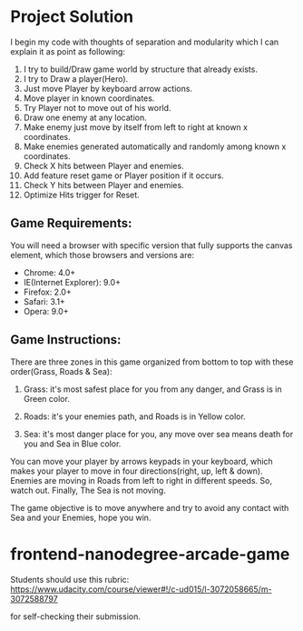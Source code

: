 # Project Solution

I begin my code with thoughts of separation and modularity which I can explain it as point as following:

1. I try to build/Draw game world by structure that already exists.
2. I try to Draw a player(Hero).
3. Just move Player by keyboard arrow actions.
4. Move player in known coordinates.
5. Try Player not to move out of his world.
6. Draw one enemy at any location.
7. Make enemy just move by itself from left to right at known x coordinates.
8. Make enemies generated automatically and randomly among known x coordinates.
9. Check X hits between Player and enemies.
10. Add feature reset game or Player position if it occurs.
11. Check Y hits between Player and enemies.
12. Optimize Hits trigger for Reset.

## Game Requirements:

You will need a browser with specific version that fully supports the canvas element, which those browsers and versions are:

- Chrome: 4.0+
- IE(Internet Explorer): 9.0+
- Firefox: 2.0+
- Safari: 3.1+
- Opera: 9.0+

## Game Instructions:

There are three zones in this game organized from bottom to top with these order(Grass, Roads & Sea):

1. Grass: it's most safest place for you from any danger, and Grass is in Green color.

2. Roads: it's your enemies path, and Roads is in Yellow color.

3. Sea: it's most danger place for you, any move over sea means death for you and Sea in Blue color.

You can move your player by arrows keypads in your keyboard, which makes your player to move in four directions(right, up, left & down).
Enemies are moving in Roads from left to right in different speeds. So, watch out.
Finally, The Sea is not moving.

The game objective is to move anywhere and try to avoid any contact with Sea and your Enemies, hope you win.

frontend-nanodegree-arcade-game
===============================

Students should use this rubric: https://www.udacity.com/course/viewer#!/c-ud015/l-3072058665/m-3072588797

for self-checking their submission.
